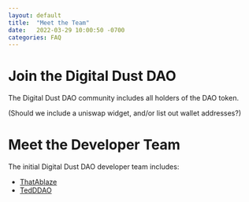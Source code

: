 ```yaml
---
layout: default
title:  "Meet the Team"
date:   2022-03-29 10:00:50 -0700
categories: FAQ
---
```


# Join the Digital Dust DAO
The Digital Dust DAO community includes all holders of the DAO token.

(Should we include a uniswap widget, and/or list out wallet addresses?)

# Meet the Developer Team
The initial Digital Dust DAO developer team includes:

* [ThatAblaze](https://github.com/ThatAblaze)
* [TedDDAO](https://github.com/TedDDDao)